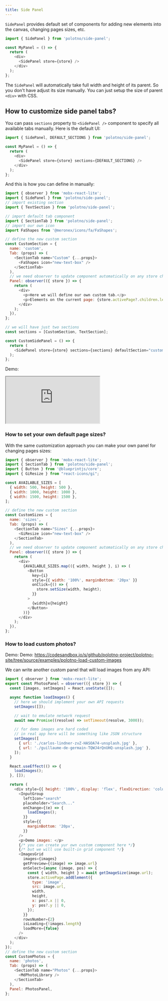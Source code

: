 ```yaml
---
title: Side Panel
---
```


`SidePanel` provides default set of components for adding new elements into the canvas, changing pages sizes, etc.

```js
import { SidePanel } from 'polotno/side-panel';

const MyPanel = () => {
  return (
    <div>
      <SidePanel store={store} />
    </div>
  );
};
```

The `SidePanel` will automatically take full width and height of its parent. So you don't have adjust its size manually. You can just setup the size of parent `<div>` with CSS.

## How to customize side panel tabs?

You can pass `sections` property to `<SidePanel />` component to specify all available tabs manually. Here is the default UI:

```js
import { SidePanel, DEFAULT_SECTIONS } from 'polotno/side-panel';

const MyPanel = () => {
  return (
    <div>
      <SidePanel store={store} sections={DEFAULT_SECTIONS} />
    </div>
  );
};
```

And this is how you can define in manually:

```js
import { observer } from 'mobx-react-lite';
import { SidePanel } from 'polotno/side-panel';
// import existing section
import { TextSection } from 'polotno/side-panel';

// import default tab component
import { SectionTab } from 'polotno/side-panel';
// import our own icon
import FaShapes from '@meronex/icons/fa/FaShapes';

// define the new custom section
const CustomSection = {
  name: 'custom',
  Tab: (props) => (
    <SectionTab name="Custom" {...props}>
      <FaShapes icon="new-text-box" />
    </SectionTab>
  ),
  // we need observer to update component automatically on any store changes
  Panel: observer(({ store }) => {
    return (
      <div>
        <p>Here we will define our own custom tab.</p>
        <p>Elements on the current page: {store.activePage?.children.length}</p>
      </div>
    );
  }),
};

// we will have just two sections
const sections = [CustomSection, TextSection];

const CustomSidePanel = () => {
  return (
    <SidePanel store={store} sections={sections} defaultSection="custom" />
  );
};
```

Demo:

<iframe
    src="https://codesandbox.io/embed/github/polotno-project/polotno-site/tree/source/examples/polotno-custom-side-panel?fontsize=14&hidenavigation=1&theme=dark&view=preview"
    style={{
      width: '100%',
      height: '700px',
      border: 0,
      overflow: 'hidden',
    }}
    title="Polotno demo"
    allow="geolocation; microphone; camera; midi; vr; accelerometer; gyroscope; payment; ambient-light-sensor; encrypted-media; usb"
    sandbox="allow-modals allow-forms allow-popups allow-scripts allow-same-origin allow-downloads"
  ></iframe>

### How to set your own default page sizes?

With the same customization approach you can make your own panel for changing pages sizes:

```js
import { observer } from 'mobx-react-lite';
import { SectionTab } from 'polotno/side-panel';
import { Button } from '@blueprintjs/core';
import { GiResize } from "react-icons/gi";

const AVAILABLE_SIZES = [
  { width: 500, height: 500 },
  { width: 1000, height: 1000 },
  { width: 1500, height: 1500 },
];

// define the new custom section
const СustomSizes = {
  name: 'sizes',
  Tab: (props) => (
    <SectionTab name="Sizes" {...props}>
      <GiResize icon="new-text-box" />
    </SectionTab>
  ),
  // we need observer to update component automatically on any store changes
  Panel: observer(({ store }) => {
    return (
      <div>
        {AVAILABLE_SIZES.map(({ width, height }, i) => (
          <Button
            key={i}
            style={{ width: '100%', marginBottom: '20px' }}
            onClick={() => {
              store.setSize(width, height);
            }}
          >
            {width}x{height}
          </Button>
        ))}
      </div>
    );
  }),
};
```

### How to load custom photos?

Demo: Demo: https://codesandbox.io/s/github/polotno-project/polotno-site/tree/source/examples/polotno-load-custom-images

We can write another custom panel that will load images from any API:

```js
import { observer } from 'mobx-react-lite';
export const PhotosPanel = observer(({ store }) => {
  const [images, setImages] = React.useState([]);

  async function loadImages() {
    // here we should implement your own API requests
    setImages([]);

    // wait to emulate network request
    await new Promise((resolve) => setTimeout(resolve, 3000));

    // for demo images are hard coded
    // in real app here will be something like JSON structure
    setImages([
      { url: './carlos-lindner-zvZ-HASOA74-unsplash.jpg' },
      { url: './guillaume-de-germain-TQWJ4rQnUHQ-unsplash.jpg' },
    ]);
  }

  React.useEffect(() => {
    loadImages();
  }, []);

  return (
    <div style={{ height: '100%', display: 'flex', flexDirection: 'column' }}>
      <InputGroup
        leftIcon="search"
        placeholder="Search..."
        onChange={(e) => {
          loadImages();
        }}
        style={{
          marginBottom: '20px',
        }}
      />
      <p>Demo images: </p>
      {/* you can create yur own custom component here */}
      {/* but we will use built-in grid component */}
      <ImagesGrid
        images={images}
        getPreview={(image) => image.url}
        onSelect={async (image, pos) => {
          const { width, height } = await getImageSize(image.url);
          store.activePage.addElement({
            type: 'image',
            src: image.url,
            width,
            height,
            x: pos?.x || 0,
            y: pos?.y || 0,
          });
        }}
        rowsNumber={2}
        isLoading={!images.length}
        loadMore={false}
      />
    </div>
  );
});
// define the new custom section
const СustomPhotos = {
  name: 'photos',
  Tab: (props) => (
    <SectionTab name="Photos" {...props}>
      <MdPhotoLibrary />
    </SectionTab>
  ),
  Panel: PhotosPanel,
};
```
